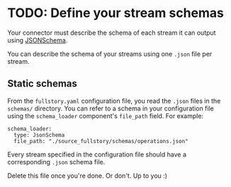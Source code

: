 # TODO: Define your stream schemas

Your connector must describe the schema of each stream it can output using [JSONSchema](https://json-schema.org).

You can describe the schema of your streams using one `.json` file per stream.

## Static schemas

From the `fullstory.yaml` configuration file, you read the `.json` files in the `schemas/` directory. You can refer to a schema in your configuration file using the `schema_loader` component's `file_path` field. For example:

```
schema_loader:
  type: JsonSchema
  file_path: "./source_fullstory/schemas/operations.json"
```

Every stream specified in the configuration file should have a corresponding `.json` schema file.

Delete this file once you're done. Or don't. Up to you :)
